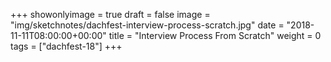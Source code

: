 +++
showonlyimage = true
draft = false
image = "img/sketchnotes/dachfest-interview-process-scratch.jpg"
date = "2018-11-11T08:00:00+00:00"
title = "Interview Process From Scratch"
weight = 0
tags = ["dachfest-18"]
+++


